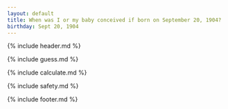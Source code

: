 ```yaml
---
layout: default
title: When was I or my baby conceived if born on September 20, 1904?
birthday: Sept 20, 1904
---
```


{% include header.md %}

{% include guess.md %}

{% include calculate.md %}

{% include safety.md %}

{% include footer.md %}



